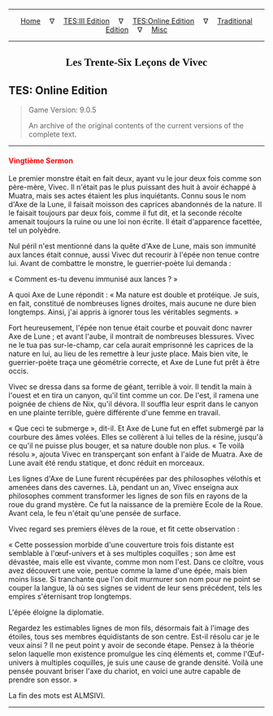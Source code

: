 
---

<!-- Jekyll Page Links -->

<center>
<a href="../../../../index.html">Home</a>
&emsp;&nabla;&emsp;
<a href="../../../index-tes3.html">TES:III Edition</a>
&emsp;&nabla;&emsp;
<a href="../../../index-teso.html">TES:Online Edition</a>
&emsp;&nabla;&emsp;
<a href="../../../index-traditional.html">Traditional Edition</a>
&emsp;&nabla;&emsp;
<a href="../../../index-misc.html">Misc</a>
</center>

<!-- Markdown Body Below: -->

---

<center>
<h2><span style="font-family:Georgia">Les Trente-Six Leçons de Vivec</span></h2>
</center>

## TES: Online Edition

> Game Version: 9.0.5
>
> An archive of the original contents of the current versions of the complete text.

---

#### <span style="color:red">Vingtième Sermon</span>

Le premier monstre était en fait deux, ayant vu le jour deux fois comme son père-mère, Vivec. Il n'était pas le plus puissant des huit à avoir échappé à Muatra, mais ses actes étaient les plus inquiétants. Connu sous le nom d'Axe de la Lune, il faisait moisson des caprices abandonnés de la nature. Il le faisait toujours par deux fois, comme il fut dit, et la seconde récolte amenait toujours la ruine ou une loi non écrite. Il était d'apparence facettée, tel un polyèdre.

Nul péril n'est mentionné dans la quête d'Axe de Lune, mais son immunité aux lances était connue, aussi Vivec dut recourir à l'épée non tenue contre lui. Avant de combattre le monstre, le guerrier-poète lui demanda :

« Comment es-tu devenu immunisé aux lances ? »

A quoi Axe de Lune répondit : « Ma nature est double et protéique. Je suis, en fait, constitué de nombreuses lignes droites, mais aucune ne dure bien longtemps. Ainsi, j'ai appris à ignorer tous les véritables segments. »

Fort heureusement, l'épée non tenue était courbe et pouvait donc navrer Axe de Lune ; et avant l'aube, il montrait de nombreuses blessures. Vivec ne le tua pas sur-le-champ, car cela aurait emprisonné les caprices de la nature en lui, au lieu de les remettre à leur juste place. Mais bien vite, le guerrier-poète traça une géométrie correcte, et Axe de Lune fut prêt à être occis.

Vivec se dressa dans sa forme de géant, terrible à voir. Il tendit la main à l'ouest et en tira un canyon, qu'il tint comme un cor. De l'est, il ramena une poignée de chiens de Nix, qu'il dévora. Il souffla leur esprit dans le canyon en une plainte terrible, guère différente d'une femme en travail.

« Que ceci te submerge », dit-il. Et Axe de Lune fut en effet submergé par la courbure des âmes volées. Elles se collèrent à lui telles de la résine, jusqu'à ce qu'il ne puisse plus bouger, et sa nature double non plus.
« Te voilà résolu », ajouta Vivec en transperçant son enfant à l'aide de Muatra. Axe de Lune avait été rendu statique, et donc réduit en morceaux.

Les lignes d'Axe de Lune furent récupérées par des philosophes vélothis et amenées dans des cavernes. Là, pendant un an, Vivec enseigna aux philosophes comment transformer les lignes de son fils en rayons de la roue du grand mystère. Ce fut la naissance de la première Ecole de la Roue. Avant cela, le feu n'était qu'une pensée de surface.

Vivec regard ses premiers élèves de la roue, et fit cette observation :

« Cette possession morbide d'une couverture trois fois distante est semblable à l'œuf-univers et à ses multiples coquilles ; son âme est dévastée, mais elle est vivante, comme mon nom l'est. Dans ce cloître, vous avez découvert une voie, pentue comme la lame d'une épée, mais bien moins lisse. Si tranchante que l'on doit murmurer son nom pour ne point se couper la langue, là où ses signes se vident de leur sens précédent, tels les empires s'éternisant trop longtemps.

L'épée éloigne la diplomatie.

Regardez les estimables lignes de mon fils, désormais fait à l'image des étoiles, tous ses membres équidistants de son centre. Est-il résolu car je le veux ainsi ? Il ne peut point y avoir de seconde étape. Pensez à la théorie selon laquelle mon existence promulgue les cinq éléments et, comme l'Œuf-univers à multiples coquilles, je suis une cause de grande densité. Voilà une pensée pouvant briser l'axe du chariot, en voici une autre capable de prendre son essor. »

La fin des mots est ALMSIVI.

---
